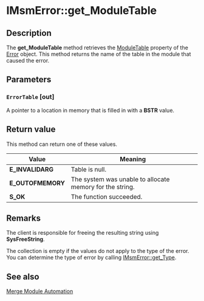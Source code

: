 # IMsmError::get_ModuleTable

## Description

The
**get_ModuleTable** method retrieves the
[ModuleTable](https://learn.microsoft.com/windows/desktop/Msi/error-moduletable) property of the
[Error](https://learn.microsoft.com/windows/desktop/Msi/error-object) object. This method returns the name of the table in the module that caused the error.

## Parameters

### `ErrorTable` [out]

A pointer to a location in memory that is filled in with a **BSTR** value.

## Return value

This method can return one of these values.

| Value | Meaning |
| --- | --- |
| **E_INVALIDARG** | Table is null. |
| **E_OUTOFMEMORY** | The system was unable to allocate memory for the string. |
| **S_OK** | The function succeeded. |

## Remarks

The client is responsible for freeing the resulting string using **SysFreeString**.

The collection is empty if the values do not apply to the type of the error. You can determine the type of error by calling [IMsmError::get_Type](https://learn.microsoft.com/windows/desktop/api/mergemod/nf-mergemod-imsmerror-get_type).

## See also

[Merge Module Automation](https://learn.microsoft.com/windows/desktop/Msi/merge-module-automation)